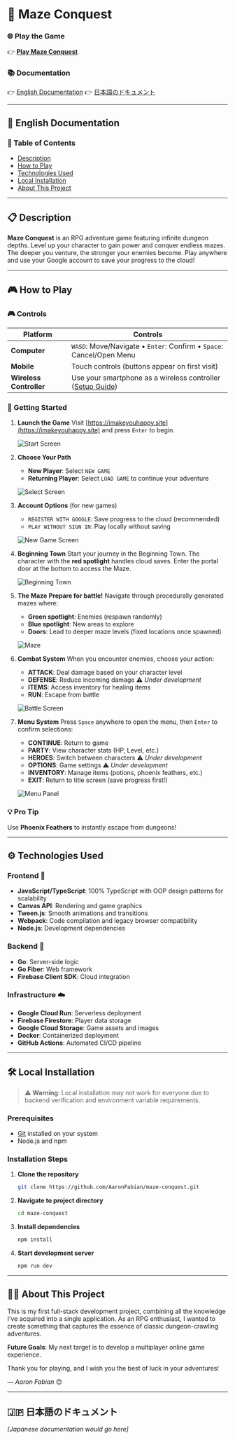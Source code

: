 # 🏰 Maze Conquest

### 🌐 Play the Game

👉 **[Play Maze Conquest](https://imakeyouhappy.site)**

### 📚 Documentation

👉 [English Documentation](#english-documentation)
👉 [日本語のドキュメント](#日本語)

---

## <span id="english-documentation">📖 English Documentation</span>

### 🔖 Table of Contents

- [Description](#description)
- [How to Play](#how-to-play)
- [Technologies Used](#technologies-used)
- [Local Installation](#local-installation)
- [About This Project](#about-this-project)

---

## <span id="description">📋 Description</span>

**Maze Conquest** is an RPG adventure game featuring infinite dungeon depths. Level up your character to gain power and conquer endless mazes. The deeper you venture, the stronger your enemies become. Play anywhere and use your Google account to save your progress to the cloud!

---

## <span id="how-to-play">🎮 How to Play</span>

### 🎮 Controls

| Platform                | Controls                                                                                                      |
| ----------------------- | ------------------------------------------------------------------------------------------------------------- |
| **Computer**            | `WASD`: Move/Navigate • `Enter`: Confirm • `Space`: Cancel/Open Menu                                          |
| **Mobile**              | Touch controls (buttons appear on first visit)                                                                |
| **Wireless Controller** | Use your smartphone as a wireless controller ([Setup Guide](https://github.com/AaronFabian/maze-conquest-sp)) |

### 🚀 Getting Started

1. **Launch the Game**
   Visit [https://imakeyouhappy.site](https://imakeyouhappy.site) and press `Enter` to begin.

   ![Start Screen](./media/startscreen.png)

2. **Choose Your Path**

   - **New Player**: Select `NEW GAME`
   - **Returning Player**: Select `LOAD GAME` to continue your adventure

   ![Select Screen](./media/selectscreen.png)

3. **Account Options** (for new games)

   - `REGISTER WITH GOOGLE`: Save progress to the cloud (recommended)
   - `PLAY WITHOUT SIGN IN`: Play locally without saving

   ![New Game Screen](./media/newgamescreen.png)

4. **Beginning Town**
   Start your journey in the Beginning Town. The character with the **red spotlight** handles cloud saves. Enter the portal door at the bottom to access the Maze.

   ![Beginning Town](./media/beginningtown.png)

5. **The Maze**
   **Prepare for battle!** Navigate through procedurally generated mazes where:

   - **Green spotlight**: Enemies (respawn randomly)
   - **Blue spotlight**: New areas to explore
   - **Doors**: Lead to deeper maze levels (fixed locations once spawned)

   ![Maze](./media/maze.png)

6. **Combat System**
   When you encounter enemies, choose your action:

   - **ATTACK**: Deal damage based on your character level
   - **DEFENSE**: Reduce incoming damage ⚠️ _Under development_
   - **ITEMS**: Access inventory for healing items
   - **RUN**: Escape from battle

   ![Battle Screen](./media/battlescreen.png)

7. **Menu System**
   Press `Space` anywhere to open the menu, then `Enter` to confirm selections:

   - **CONTINUE**: Return to game
   - **PARTY**: View character stats (HP, Level, etc.)
   - **HEROES**: Switch between characters ⚠️ _Under development_
   - **OPTIONS**: Game settings ⚠️ _Under development_
   - **INVENTORY**: Manage items (potions, phoenix feathers, etc.)
   - **EXIT**: Return to title screen (save progress first!)

   ![Menu Panel](./media/menupanel.png)

### 💡 Pro Tip

Use **Phoenix Feathers** to instantly escape from dungeons!

---

## <span id="technologies-used">⚙️ Technologies Used</span>

### Frontend 🎨

- **JavaScript/TypeScript**: 100% TypeScript with OOP design patterns for scalability
- **Canvas API**: Rendering and game graphics
- **Tween.js**: Smooth animations and transitions
- **Webpack**: Code compilation and legacy browser compatibility
- **Node.js**: Development dependencies

### Backend 🔧

- **Go**: Server-side logic
- **Go Fiber**: Web framework
- **Firebase Client SDK**: Cloud integration

### Infrastructure ☁️

- **Google Cloud Run**: Serverless deployment
- **Firebase Firestore**: Player data storage
- **Google Cloud Storage**: Game assets and images
- **Docker**: Containerized deployment
- **GitHub Actions**: Automated CI/CD pipeline

---

## <span id="local-installation">🛠️ Local Installation</span>

> ⚠️ **Warning**: Local installation may not work for everyone due to backend verification and environment variable requirements.

### Prerequisites

- [Git](https://git-scm.com/downloads) installed on your system
- Node.js and npm

### Installation Steps

1. **Clone the repository**

   ```bash
   git clone https://github.com/AaronFabian/maze-conquest.git
   ```

2. **Navigate to project directory**

   ```bash
   cd maze-conquest
   ```

3. **Install dependencies**

   ```bash
   npm install
   ```

4. **Start development server**
   ```bash
   npm run dev
   ```

---

## <span id="about-this-project">👨‍💻 About This Project</span>

This is my first full-stack development project, combining all the knowledge I've acquired into a single application. As an RPG enthusiast, I wanted to create something that captures the essence of classic dungeon-crawling adventures.

**Future Goals**: My next target is to develop a multiplayer online game experience.

Thank you for playing, and I wish you the best of luck in your adventures!

_— Aaron Fabian_ 😊

---

## <span id="日本語">🇯🇵 日本語のドキュメント</span>

_[Japanese documentation would go here]_
